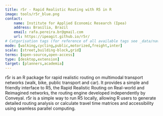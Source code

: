 ```yaml
---
title: r5r - Rapid Realistic Routing with R5 in R
image: tools/r5r_blue.png
contact:
    name: Institute for Applied Economic Research (Ipea)
    address: Brasília, Brazil
    email: rafa.pereira.br@gmail.com
    url: https://ipeagit.github.io/r5r/
# Catgorisation tags (for reference of all available tags see _data/navigation_tools.yml file):
mode: [walking,cycling,public,motorized,freight,inter]
scale: [street,building-block,grid]
terms: [open-source,open-access]
type: [desktop,extension]
target: [planners,academia]
---
```


r5r is an R package for rapid realistic routing on multimodal transport networks (walk, bike, public transport and car). It provides a simple and friendly interface to R5, the Rapid Realistic Routing on Real-world and Reimagined networks, the routing engine developed independently by Conveyal. r5r is a simple way to run R5 locally, allowing R users to generate detailed routing analysis or calculate travel time matrices and accessibility using seamless parallel computing.